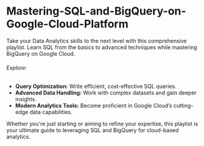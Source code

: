 # Mastering-SQL-and-BigQuery-on-Google-Cloud-Platform

Take your Data Analytics skills to the next level with this comprehensive playlist. Learn SQL from the basics to advanced techniques while mastering BigQuery on Google Cloud.

###### Explore:

- **Query Optimization:** Write efficient, cost-effective SQL queries.
- **Advanced Data Handling:** Work with complex datasets and gain deeper insights.
- **Modern Analytics Tools:** Become proficient in Google Cloud’s cutting-edge data capabilities.

Whether you're just starting or aiming to refine your expertise, this playlist is your ultimate guide to leveraging SQL and BigQuery for cloud-based analytics.

